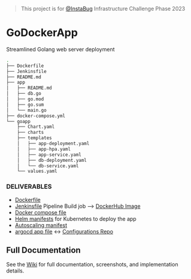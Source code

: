 > This project is for [@InstaBug](https://github.com/Instabug) Infrastructure Challenge Phase 2023

# GoDockerApp
Streamlined Golang web server deployment

```bash
.
├── Dockerfile
├── Jenkinsfile
├── README.md
├── app
│   ├── README.md
│   ├── db.go
│   ├── go.mod
│   ├── go.sum
│   └── main.go
├── docker-compose.yml
└── goapp
    ├── Chart.yaml
    ├── charts
    ├── templates
    │   ├── app-deployment.yaml
    │   ├── app-hpa.yaml
    │   ├── app-service.yaml
    │   ├── db-deployment.yaml
    │   └── db-service.yaml
    └── values.yaml
```


### DELIVERABLES
- [Dockerfile](https://github.com/omarmoo5/GoDockerApp/blob/main/Dockerfile)
- [Jenkinsfile](https://github.com/omarmoo5/GoDockerApp/blob/main/Jenkinsfile) Pipeline Build job --> [DockerHub Image](https://hub.docker.com/r/omarmokhtar99/go-docker-app)
- [Docker compose file](https://github.com/omarmoo5/GoDockerApp/blob/main/docker-compose.yml)
- [Helm manifests](https://github.com/omarmoo5/GoDockerApp/tree/main/goApp) for Kubernetes to deploy the app
- [Autoscaling manifest](https://github.com/omarmoo5/GoDockerApp/blob/main/goApp/templates/app-hpa.yaml)
- [argocd app file](https://github.com/omarmoo5/GoDockerApp/blob/main/agrocd-app.yaml) <-> [Configurations Repo](https://github.com/omarmoo5/goDockerApp-conf)

## Full Documentation
See the [Wiki](https://github.com/omarmoo5/GoDockerApp/wiki) for full documentation, screenshots, and implementation details.
